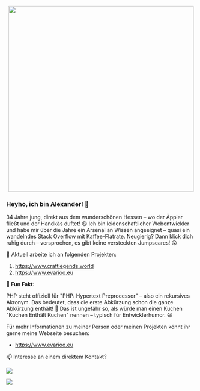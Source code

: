<p align="center"><a href="https://www.evarioo.eu" target="_blank"><img src="https://i.ibb.co/sPVdY46/github-readme-logo.png" width="493" /></a></p>

### Heyho, ich bin Alexander! 🎉
34 Jahre jung, direkt aus dem wunderschönen Hessen – wo der Äppler fließt und der Handkäs duftet! 😆
Ich bin leidenschaftlicher Webentwickler und habe mir über die Jahre ein Arsenal an Wissen angeeignet – quasi ein wandelndes Stack Overflow mit Kaffee-Flatrate.
Neugierig? Dann klick dich ruhig durch – versprochen, es gibt keine versteckten Jumpscares! 😜

🔭 Aktuell arbeite ich an folgenden Projekten:
1. https://www.craftlegends.world
2. https://www.evarioo.eu

**🎉 Fun Fakt:**

PHP steht offiziell für "PHP: Hypertext Preprocessor" – also ein rekursives Akronym.
Das bedeutet, dass die erste Abkürzung schon die ganze Abkürzung enthält! 🤯
Das ist ungefähr so, als würde man einen Kuchen "Kuchen Enthält Kuchen" nennen – typisch für Entwicklerhumor. 😆

Für mehr Informationen zu meiner Person oder meinen Projekten könnt ihr gerne meine Webseite besuchen:

- https://www.evarioo.eu

📫 Interesse an einem direktem Kontakt?

[<img src="https://img.shields.io/badge/pixelpatron-100000?style=for-the-badge&logo=X&logoColor=white&labelColor=000000&color=FF0000">](https://x.com/pixelpatron)

[<img src="https://img.shields.io/badge/pixel_patron-100000?style=for-the-badge&logo=Discord&logoColor=white&labelColor=000000&color=FF0000">](https://x.com/evarioo_x)
